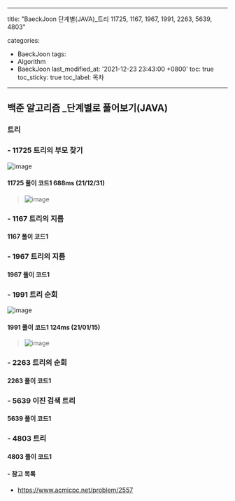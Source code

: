 ﻿---

title: "BaeckJoon 단계별(JAVA)_트리 11725, 1167, 1967, 1991, 2263, 5639, 4803"

categories:  
 - BaeckJoon 
tags: 
 - Algorithm
 - BaeckJoon 
last_modified_at: '2021-12-23 23:43:00 +0800'
toc: true
toc_sticky: true
toc_label: 목차
---
## 백준 알고리즘 _단계별로 풀어보기(JAVA)
### 트리
### - 11725 트리의 부모 찾기
![image](https://user-images.githubusercontent.com/66898243/147827256-0801ee65-abfe-4fb3-b855-d22808ca8980.png)

#### 11725 풀이 코드1 688ms (21/12/31)
>  ![image](https://user-images.githubusercontent.com/66898243/147828879-4f69cf11-128a-469d-9b3f-d463ff46316b.png)


### - 1167 	트리의 지름

#### 1167 풀이 코드1
>
 
### - 1967 트리의 지름 

#### 	1967 풀이 코드1
>
 
### - 1991 트리 순회 
![image](https://user-images.githubusercontent.com/66898243/149626381-8632d173-7ed9-45f0-a1b0-6c1d6e5e5121.png)

#### 1991 풀이 코드1 124ms (21/01/15)
>  ![image](https://user-images.githubusercontent.com/66898243/149626372-b6c1861a-415d-418c-a9d0-7ec5807aede0.png)

 
### - 2263 	트리의 순회

#### 2263 풀이 코드1
>
 
### - 5639 이진 검색 트리

#### 5639 풀이 코드1
>
 
### - 4803 트리

#### 4803 풀이 코드1
>
 

#### - 참고 목록
- https://www.acmicpc.net/problem/2557
